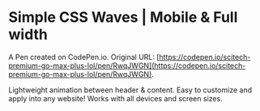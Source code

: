 # Simple CSS Waves | Mobile & Full width

A Pen created on CodePen.io. Original URL: [https://codepen.io/scitech-premium-go-max-plus-lol/pen/RwqJWGN](https://codepen.io/scitech-premium-go-max-plus-lol/pen/RwqJWGN).

Lightweight animation between header & content. Easy to customize and apply into any website! Works with all devices and screen sizes.